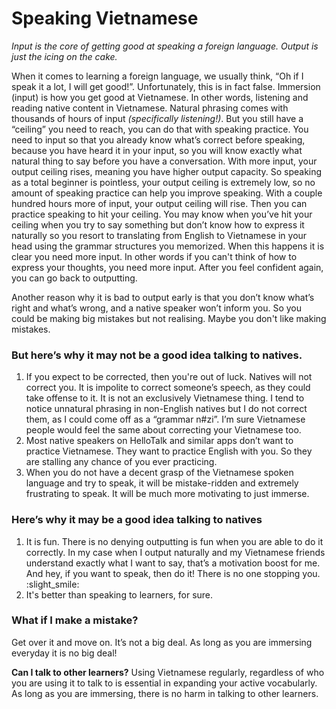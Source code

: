 # Speaking Vietnamese

*Input is the core of getting good at speaking a foreign language.*
*Output is just the icing on the cake.*

When it comes to learning a foreign language, we usually think, “Oh if I speak it a lot, I will get good!”. Unfortunately, this is in fact false.
Immersion (input) is how you get good at Vietnamese. In other words, listening and reading native content in Vietnamese. Natural phrasing comes with thousands of hours of input *(specifically listening!)*. But you still have a “ceiling” you need to reach, you can do that with speaking practice.
You need to input so that you already know what’s correct before speaking, because you have heard it in your input, so you will know exactly what natural thing to say before you have a conversation.
With more input, your output ceiling rises, meaning you have higher output capacity. So speaking as a total beginner is pointless, your output ceiling is extremely low, so no amount of speaking practice can help you improve speaking. With a couple hundred hours more of input, your output ceiling will rise. Then you can practice speaking to hit your ceiling. You may know when you’ve hit your ceiling when you try to say something but don’t know how to express it naturally so you resort to translating from English to Vietnamese in your head using the grammar structures you memorized. When this happens it is clear you need more input. In other words if you can't think of how to express your thoughts, you need more input. After you feel confident again, you can go back to outputting.

Another reason why it is bad to output early is that you don’t know what’s right and what’s wrong, and a native speaker won’t inform you. So you could be making big mistakes but not realising.  Maybe you don't like making mistakes.

### But here’s why it may not be a good idea talking to natives.
1. If you expect to be corrected, then you're out of luck. Natives will not correct you. It is impolite to correct someone’s speech, as they could take offense to it. It is not an exclusively Vietnamese thing. I tend to notice unnatural phrasing in non-English natives but I do not correct them, as I could come off as a “grammar n#zi”. I’m sure Vietnamese people would feel the same about correcting your Vietnamese too. 
2. Most native speakers on HelloTalk and similar apps don’t want to practice Vietnamese. They want to practice English with you. So they are stalling any chance of you ever practicing.
3. When you do not have a decent grasp of the Vietnamese spoken language and try to speak, it will be mistake-ridden and extremely frustrating to speak. It will be much more motivating to just immerse.

### Here’s why it may be a good idea talking to natives
1. It is fun. There is no denying outputting is fun when you are able to do it correctly. In my case when I output naturally and my Vietnamese friends understand exactly what I want to say, that’s a motivation boost for me. And hey, if you want to speak, then do it! There is no one stopping you. :slight_smile:
2. It's better than speaking to learners, for sure.

### What if I make a mistake?
Get over it and move on. It’s not a big deal. As long as you are immersing everyday it is no big deal!

**Can I talk to other learners?**
Using Vietnamese regularly, regardless of who you are using it to talk to is essential in expanding your active vocabularly. As long as you are immersing, there is no harm in talking to other learners.  
